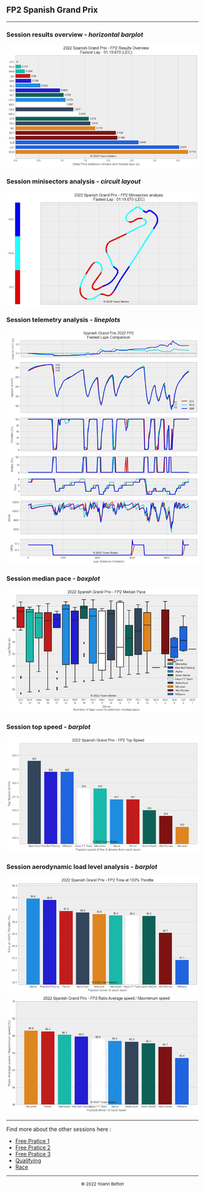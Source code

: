 ## FP2 Spanish Grand Prix

---

### Session results overview - *horizontal barplot*

<img src="/output/2022-05-22_Spanish_Grand_Prix/fp2_results_overview_white.png?raw=true"/>

### Session minisectors analysis - *circuit layout*

<img src="/output/2022-05-22_Spanish_Grand_Prix/fp2_minisectors_analysis_white.png?raw=true"/>

### Session telemetry analysis - *lineplots*

<img src="/output/2022-05-22_Spanish_Grand_Prix/fp2_telemetry_analysis_white.png?raw=true"/>

### Session median pace - *boxplot*

<img src="/output/2022-05-22_Spanish_Grand_Prix/fp2_median_pace_white.png?raw=true"/>

### Session top speed - *barplot*

<img src="/output/2022-05-22_Spanish_Grand_Prix/topspeed_fp2_white.png?raw=true"/>

### Session aerodynamic load level analysis - *barplot*

<img src="/output/2022-05-22_Spanish_Grand_Prix/fp2_maximum_throttle_white.png?raw=true"/>

<img src="/output/2022-05-22_Spanish_Grand_Prix/fp2_speed_ratio_white.png?raw=true"/>

--- 

Find more about the other sessions here :
  - [Free Pratice 1](/page/FP1/2022-05-22_Spanish_Grand_Prix)  
  - [Free Pratice 2](/page/FP2/2022-05-22_Spanish_Grand_Prix) 
  - [Free Pratice 3](/page/FP3/2022-05-22_Spanish_Grand_Prix)
  - [Qualifying](/page/Qualifying/2022-05-22_Spanish_Grand_Prix) 
  - [Race](/page/Race/2022-05-22_Spanish_Grand_Prix)

---

<div style="text-align: center">
  <p style="font-size:11px">&copy; 2022 Yoann Betton</p>
</div>

<!-- ---

<p style="font-size:11px">Page generated from <a href="https://github.com/yoannbtn/yoannbtn.github.io">github.com/yoannbtn</a>.</p> -->
